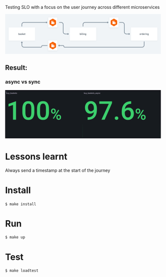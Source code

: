 Testing SLO with a focus on the user journey across different microservices

![Testing SLO with a focus on the user journey across different microservices](__docs__/SLO-ASYN.png)

## Result:

### async vs sync

![async vs sync result](__docs__/slo.png)

# Lessons learnt

Always send a timestamp at the start of the journey

# Install

    $ make install

# Run

    $ make up

# Test

    $ make loadtest
